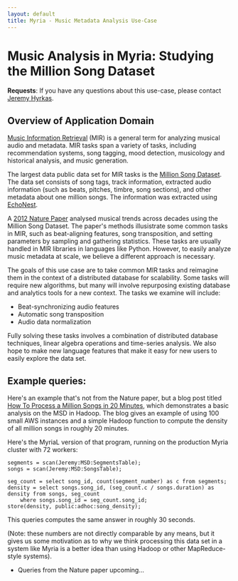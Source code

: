 ```yaml
---
layout: default
title: Myria - Music Metadata Analysis Use-Case
---
```


# Music Analysis in Myria: Studying the Million Song Dataset

**Requests**: If you have any questions about this use-case, please contact [Jeremy Hyrkas](http://homes.cs.washington.edu/~hyrkas/).

## Overview of Application Domain

[Music Information Retrieval](https://en.wikipedia.org/wiki/Music_information_retrieval) (MIR) is a general term for analyzing musical audio
and metadata. MIR tasks span a variety of tasks, including recommendation systems, song tagging, mood detection, musicology and historical
analysis, and music generation.

The largest data public data set for MIR tasks is the [Million Song Dataset](http://labrosa.ee.columbia.edu/millionsong/). The data set
consists of song tags, track information, extracted audio information (such as beats, pitches, timbre, song sections), and other metadata
about one million songs. The information was extracted using [EchoNest](http://the.echonest.com/).

A [2012 Nature Paper](http://www.nature.com/srep/2012/120726/srep00521/full/srep00521.html) analysed musical trends across decades using
the Million Song Dataset. The paper's methods illusistrate some common tasks in MIR, such as beat-aligning features, song transposition,
and setting parameters by sampling and gathering statistics. These tasks are usually handled in MIR libraries in languages like Python.
However, to easily analyze music metadata at scale, we believe a different approach is necessary.

The goals of this use case are to take common MIR tasks and reimagine them in the context of a distributed database for scalability.
Some tasks will require new algorithms, but many will involve repurposing existing database and analytics tools for a new context.
The tasks we examine will include:

* Beat-synchronizing audio features
* Automatic song transposition
* Audio data normalization

Fully solving these tasks involves a combination of distributed database techniques, linear algebra operations and time-series analysis.
We also hope to make new language features that make it easy for new users to easily explore the data set.

## Example queries:

Here's an example that's not from the Nature paper, but a blog post titled
[How To Process a Million Songs in 20 Minutes](http://musicmachinery.com/2011/09/04/how-to-process-a-million-songs-in-20-minutes/),
which demonstrates a basic analysis on the MSD in Hadoop. The blog gives an example of using 100 small AWS instances and a simple Hadoop function to compute the density of all million songs in roughly 20 minutes.

Here's the MyriaL version of that program, running on the production Myria cluster with 72 workers:

    segments = scan(Jeremy:MSD:SegmentsTable);
    songs = scan(Jeremy:MSD:SongsTable);

    seg_count = select song_id, count(segment_number) as c from segments;
    density = select songs.song_id, (seg_count.c / songs.duration) as density from songs, seg_count 
        where songs.song_id = seg_count.song_id;
    store(density, public:adhoc:song_density);
    

This queries computes the same answer in roughly 30 seconds.

(Note: these numbers are not directly comparable by any means, but it gives us some motivation as to why we think processing this data set in a system like Myria is a better idea than using Hadoop or other MapReduce-style systems).

* Queries from the Nature paper upcoming...
